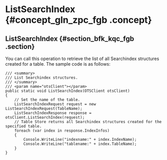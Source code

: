 # ListSearchIndex {#concept_gln_zpc_fgb .concept}

## ListSearchIndex {#section_bfk_kqc_fgb .section}

You can call this operation to retrieve the list of all Searchindex structures created for a table. The sample code is as follows:

```
/// <summary>
/// List Searchindex structures.
/// </summary>
/// <param name="otsClient"></param>
public static void ListSearchIndex(OTSClient otsClient)
{
    // Set the name of the table.
    ListSearchIndexRequest request = new ListSearchIndexRequest(TableName);
    ListSearchIndexResponse response = otsClient.ListSearchIndex(request);
    // Table Store returns all Searchindex structures created for the specified table.
    foreach (var index in response.IndexInfos)
    {
        Console.WriteLine("indexname:" + index.IndexName);
        Console.WriteLine("tablename:" + index.TableName);
    }
}
```

